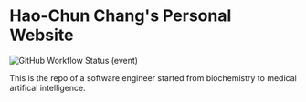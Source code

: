 # Hao-Chun Chang's Personal Website

![GitHub Workflow Status (event)](https://img.shields.io/github/workflow/status/haochunchang/haochunchang.github.io/Publish%20to%20GitHub%20Pages?event=push)

This is the repo of a software engineer started from biochemistry to medical artifical intelligence.
